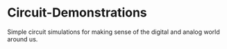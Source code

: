 # Circuit-Demonstrations
Simple circuit simulations for making sense of the digital and analog world around us.
